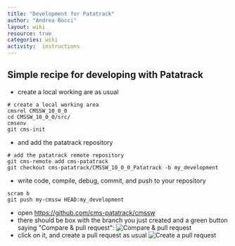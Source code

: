 ```yaml
---
title: "Development for Patatrack"
author: "Andrea Bocci"
layout: wiki
resource: true
categories: wiki
activity:  instructions
---
```


## Simple recipe for developing with Patatrack

  - create a local working are as usual
```
# create a local working area
cmsrel CMSSW_10_0_0
cd CMSSW_10_0_0/src/
cmsenv
git cms-init
```
  - and add the patatrack repository
```
# add the patatrack remote repository
git cms-remote add cms-patatrack
git checkout cms-patatrack/CMSSW_10_0_0_Patatrack -b my_development
```
  - write code, compile, debug, commit, and push to your repository
```
scram b
git push my-cmssw HEAD:my_development
```
  - open https://github.com/cms-patatrack/cmssw
  - there should be box with the branch you just created and a green button saying "Compare & pull request":
    ![Compare & pull request](521481940c5daca92453e46b8de95711/screenshot1.png "Compare & pull request")
  - click on it, and create a pull request as usual
    ![Create a pull request](521481940c5daca92453e46b8de95711/screenshot2.png "Create a request")

